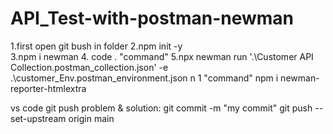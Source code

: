 # API_Test-with-postman-newman
1.first open git bush in folder
2.npm init -y   
3.npm i newman 
4. code .    "command"
5.npx newman run '.\Customer API Collection.postman_collection.json' -e .\customer_Env.postman_environment.json n 1 "command"
npm i newman-reporter-htmlextra

vs code git push problem & solution:
git commit -m "my commit"
git push --set-upstream origin main
